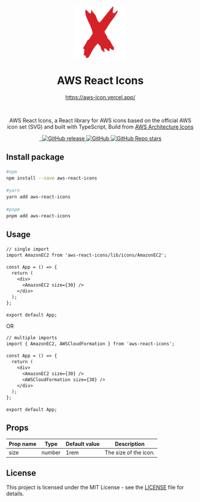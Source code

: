 <div align="center">
  <a href="https://aws-icon.vercel.app/">
    <img src="https://raw.githubusercontent.com/MKAbuMattar/aws-react-icons/main/src/assets/aws-react-icons.svg" alt="AWS React Icons Logo" height="140" />
  </a>

  <h1>AWS React Icons</h1>

<a href="https://aws-react-icon.vercel.app/">https://aws-icon.vercel.app/</a>

  <br/>

  <p>AWS React Icons, a React library for AWS icons based on the official AWS icon set (SVG) and built with TypeScript, Build from <a href="https://aws.amazon.com/architecture/icons/">AWS Architecture Icons</a></p>
</div>

<div align="center">
  <a href="https://www.npmjs.com/package/aws-react-icons" target="_blank">
    <img src="https://img.shields.io/badge/npm-%23CB3837.svg?style=for-the-badge&logo=npm&logoColor=white" alt=""/>
  </a>

  <a href="https://github.com/MKAbuMattar/aws-react-icons" target="_blank">
    <img src="https://img.shields.io/badge/github-%23181717.svg?style=for-the-badge&logo=github&logoColor=white" alt=""/>
  </a>

  <a href="https://github.com/MKAbuMattar/aws-react-icons/releases">
    <img alt="GitHub release" src="https://img.shields.io/github/v/release/MKAbuMattar/aws-react-icons?color=%23d52128&label=Latest%20release&style=for-the-badge" />
    </a>

  <a href="/LICENSE">
    <img alt="GitHub" src="https://img.shields.io/github/license/MKAbuMattar/aws-react-icons?color=%23d52128&style=for-the-badge">
  </a>

  <a href="https://github.com/MKAbuMattar/aws-react-icons/stargazers">
    <img alt="GitHub Repo stars" src="https://img.shields.io/github/stars/MKAbuMattar/aws-react-icons?color=%23d52128&label=github%20stars&style=for-the-badge">
  </a>
</div>

## Install package

```bash
#npm
npm install --save aws-react-icons

#yarn
yarn add aws-react-icons

#pnpm
pnpm add aws-react-icons
```

## Usage

```tsx
// single import
import AmazonEC2 from 'aws-react-icons/lib/icons/AmazonEC2';

const App = () => {
  return (
    <div>
      <AmazonEC2 size={30} />
    </div>
  );
};

export default App;
```

OR

```tsx
// multiple imports
import { AmazonEC2, AWSCloudFormation } from 'aws-react-icons';

const App = () => {
  return (
    <div>
      <AmazonEC2 size={30} />
      <AWSCloudFormation size={30} />
    </div>
  );
};

export default App;
```

## Props

| Prop name | Type   | Default value | Description           |
| --------- | ------ | ------------- | --------------------- |
| size      | number | 1rem          | The size of the icon. |

## License

This project is licensed under the MIT License - see the [LICENSE](LICENSE) file for details.
